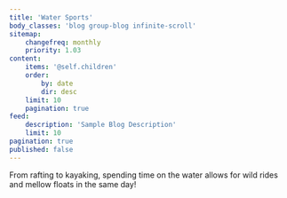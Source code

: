 ```yaml
---
title: 'Water Sports'
body_classes: 'blog group-blog infinite-scroll'
sitemap:
    changefreq: monthly
    priority: 1.03
content:
    items: '@self.children'
    order:
        by: date
        dir: desc
    limit: 10
    pagination: true
feed:
    description: 'Sample Blog Description'
    limit: 10
pagination: true
published: false
---
```


From rafting to kayaking, spending time on the water allows for wild rides and mellow floats in the same day!
